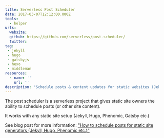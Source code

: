 ```yaml
---
title: Serverless Post Scheduler
date: 2017-03-07T12:12:00.000Z
tools:
  - helper
urls:
  website:
  github: https://github.com/serverless/post-scheduler/
  twitter:
tag:
 - jekyll
 - hugo
 - gatsbyjs
 - hexo
 - middleman
resources:
  - name: ''
    url: ''
description: "Schedule posts & content updates for static websites (Jekyll, Hugo, Gatsby, Phenomic etc)"
---
```

The post scheduler is a serverless project that gives static site owners the ability to schedule posts (or other site content).

It works with any static site setup (Jekyll, Hugo, Phenomic, Gatsby etc.)

See blog post for more information: ["How to schedule posts for static site generators (Jekyll, Hugo, Phenomic etc.)"](https://serverless.com/blog/static-site-post-scheduler/?utm_content=bufferf4214&utm_medium=social&utm_source=twitter.com&utm_campaign=buffer)
